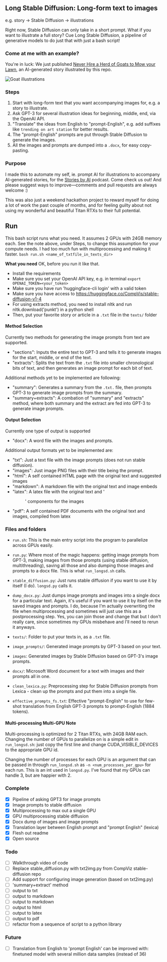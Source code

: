 ## Long Stable Diffusion: Long-form text to images
e.g. story -> Stable Diffusion -> illustrations

Right now, Stable Diffusion can only take in a short prompt. What if you want to illustrate a full story? Cue Long Stable Diffusion, a pipeline of generative models to do just that with just a bash script!

### Come at me with an example?
You're in luck: We just published [Never Hire a Herd of Goats to Mow your Lawn](https://storiesby.ai/p/never-hire-a-herd-of-goats-to-mow), an AI-generated story illustrated by this repo.

![Goat illustrations](https://user-images.githubusercontent.com/2941408/188747682-a751e2be-554e-4d05-ac08-a557d04b221a.png)

### Steps
1. Start with long-form text that you want accompanying images for, e.g. a story to illustrate.
2. Ask GPT-3 for several illustration ideas for beginning, middle, end, via the OpenAI API.
3. "Translate" the ideas from English to "prompt-English", e.g. add suffixes like `trending on art station` for better results.
4. The "prompt-English" prompts are put through Stable Diffusion to generate the images.
5. All the images and prompts are dumped into a `.docx`, for easy copy-pasting.

### Purpose
I made this to automate my self, ie. prompt AI for illustrations to accompany AI-generated stories, for the [Stories by AI](https://storiesby.ai/) podcast. Come check us out! And please suggest ways to improve—comments and pull requests are always welcome :)

This was also just a weekend hackathon project to reward myself for doing a lot of work the past couple of months, and for feeling guilty about not using my wonderful and beautiful Titan RTXs to their full potential.

## Run
This bash script runs what you need. It assumes 2 GPUs with 24GB memory each. See the note above, under Steps, to change this assumption for your compute needs. I had too much fun with multiprocessing and making it faster.
`bash run.sh <name_of_txtfile_in_texts_dir>`

**What you need**
OK, before you run it like that.
- Install the requirements
- Make sure you set your OpenAI API key, e.g. in terminal `export OPENAI_TOKEN=<your_token>`
- Make sure you have run 'huggingface-cli login' with a valid token
- Make sure you have access to https://huggingface.co/CompVis/stable-diffusion-v1-4
- For using extracts method, you need to install nltk and run nltk.download('punkt') in a python shell
- Then, put your favorite story or article in a `.txt` file in the `texts/` folder

#### Method Selection
Currently two methods for generating the image prompts from text are supported.
- "sections": Inputs the entire text to GPT-3 and tells it to generate images for the start, middle, or end of the text.
- "extracts": Splits the text from the `.txt` file into smaller chronological bits of text, and then generates an image prompt for each bit of text.

Additional methods yet to be implemented are following:
- "summary": Generates a summary from the `.txt.` file, then prompts GPT-3 to generate image prompts from the summary.
- "summary+extracts": A combation of "summary" and "extracts" method, where both summary and the extract are fed into GPT-3 to generate image prompts.

#### Output Selection
Currently one type of output is supported
- "docx": A word file with the images and prompts.

Additional output formats yet to be implemented are:
- "txt": Just a text file with the image prompts (does not run stable diffusion).
- "images": Just image PNG files with their title being the prompt.
- "html": A self contained HTML page with the original text and suggested images
- "markdown": A markdown file with the original text and image embeds
- "latex": A latex file with the original text and '<figure>' components for the images
- "pdf": A self contained PDF documents with the original text and images, compiled from latex

### Files and folders
- `run.sh`: This is the main entry script into the program to parallelize across GPUs easily.
- `run.py`: Where most of the magic happens: getting image prompts from GPT-3, making images from those prompts (using stable diffusion, multithreading), saving all those and also dumping those images and prompts to a docx file. This is what `run_longsd.sh` calls.
- `stable_diffusion.py`: Just runs stable diffusion if you want to use it by itself (I do). `longsd.py` calls it.
- `dump_docx.py`: Just dumps image prompts and images into a single docx for a particular text. Again, it's useful if you want to use it by itself on the saved images and prompts. I do, because I'm actually overwriting the file when multiprocessing and sometimes will just use this as a postprocessing step. Yes, you can join those and change that but I don't really care, since sometimes my GPUs misbehave and I'll need to rerun it anyways.

- `texts/`: Folder to put your texts in, as a `.txt` file.
- `image_prompts/`: Generated image prompts by GPT-3 based on your text.
- `images`: Generated images by Stable Diffusion based on GPT-3's image prompts.
- `docx/`: Microsoft Word document for a text with images and their prompts all in one.

- `clean_lexica.py`: Preprocessing step for Stable Diffusion prompts from Lexica - clean up the prompts and put them into a single file.
- `effective_prompts_fs.txt`: Effective "prompt-English" to use for few-shot translation from English GPT-3 prompts to prompt-English (1884 tokens).

#### Multi-processing Multi-GPU Note
Multi-processing is optimized for 2 Titan RTXs, with 24GB RAM each. Changing the number of GPUs to parallelize on is a simple edit in `run_longsd.sh`: just copy the first line and change CUDA_VISIBLE_DEVICES to the appropriate GPU id.

Changing the number of processes for each GPU is an argument that can be passed in through `run_longsd.sh` as `-n <num_processes_per_gpu>` for each run. This is an int used in `longsd.py`. I've found that my GPUs can handle 3, but are happier with 2.


### Complete
- [x] Pipeline of asking GPT3 for image prompts
- [x] Image prompts to stable diffusion
- [x] Multiprocessing to max out a single GPU
- [x] GPU multiprocessing stable diffusion
- [x] Docx dump of images and image prompts
- [x] Translation layer between English prompt and "prompt English" (lexica)
- [x] Flesh out readme
- [x] Open source

### Todo
- [ ] Walkthrough video of code
- [ ] Replace stable_diffusion.py with txt2img.py from CompViz stable-diffusion repo
- [ ] Add support for configuring image generation (based on txt2img.py)
- [ ] 'summary+extract' method
- [ ] output to txt
- [ ] output to markdown
- [ ] output to markdown
- [ ] output to html
- [ ] output to latex
- [ ] output to pdf
- [ ] refactor from a sequence of script to a python library

### Future
- [ ] Translation from English to 'prompt English' can be improved with: finetuned model with several million data samples (instead of 36)
